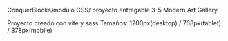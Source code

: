 ConquerBlocks/modulo CSS/ proyecto entregable 3-5
Modern Art Gallery

Proyecto creado con vite y sass
Tamaños: 1200px(desktop) / 768px(tablet) / 378px(mobile)
